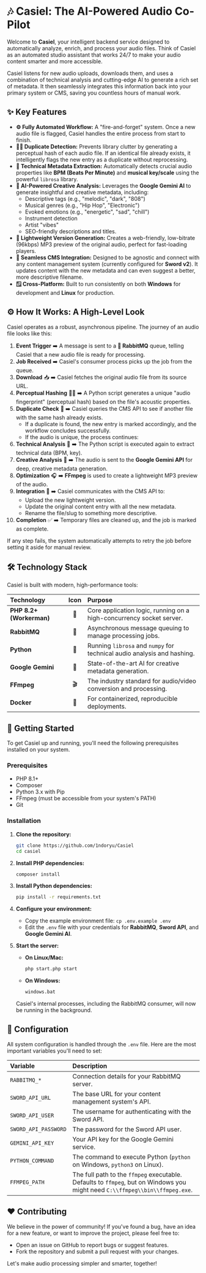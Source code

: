 # 🎶 Casiel: The AI-Powered Audio Co-Pilot

[](https://php.net)
[](https://www.workerman.net)
[](https://www.google.com/search?q=LICENSE)

Welcome to **Casiel**, your intelligent backend service designed to automatically analyze, enrich, and process your audio files. Think of Casiel as an automated studio assistant that works 24/7 to make your audio content smarter and more accessible.

Casiel listens for new audio uploads, downloads them, and uses a combination of technical analysis and cutting-edge AI to generate a rich set of metadata. It then seamlessly integrates this information back into your primary system or CMS, saving you countless hours of manual work.

## ✨ Key Features

-   **⚙️ Fully Automated Workflow:** A "fire-and-forget" system. Once a new audio file is flagged, Casiel handles the entire process from start to finish.
-   **🕵️‍♀️ Duplicate Detection:** Prevents library clutter by generating a perceptual hash of each audio file. If an identical file already exists, it intelligently flags the new entry as a duplicate without reprocessing.
-   **🎼 Technical Metadata Extraction:** Automatically detects crucial audio properties like **BPM (Beats Per Minute)** and **musical key/scale** using the powerful `librosa` library.
-   **🤖 AI-Powered Creative Analysis:** Leverages the **Google Gemini AI** to generate insightful and creative metadata, including:
    -   Descriptive tags (e.g., "melodic", "dark", "808")
    -   Musical genres (e.g., "Hip Hop", "Electronic")
    -   Evoked emotions (e.g., "energetic", "sad", "chill")
    -   Instrument detection
    -   Artist "vibes"
    -   SEO-friendly descriptions and titles.
-   **🚀 Lightweight Version Generation:** Creates a web-friendly, low-bitrate (96kbps) MP3 preview of the original audio, perfect for fast-loading players.
-   **🔗 Seamless CMS Integration:** Designed to be agnostic and connect with any content management system (currently configured for **Sword v2**). It updates content with the new metadata and can even suggest a better, more descriptive filename.
-   **🪟 Cross-Platform:** Built to run consistently on both **Windows** for development and **Linux** for production.

## ⚙️ How It Works: A High-Level Look

Casiel operates as a robust, asynchronous pipeline. The journey of an audio file looks like this:

1.  **Event Trigger** ➡️ A message is sent to a **🐰 RabbitMQ** queue, telling Casiel that a new audio file is ready for processing.
2.  **Job Received** ➡️ Casiel's consumer process picks up the job from the queue.
3.  **Download** 📥 ➡️ Casiel fetches the original audio file from its source URL.
4.  **Perceptual Hashing** 🕵️‍♀️ ➡️ A Python script generates a unique "audio fingerprint" (perceptual hash) based on the file's acoustic properties.
5.  **Duplicate Check** 👯 ➡️ Casiel queries the CMS API to see if another file with the same hash already exists.
    -   If a duplicate is found, the new entry is marked accordingly, and the workflow concludes successfully.
    -   If the audio is unique, the process continues:
6.  **Technical Analysis** 🎼 ➡️ The Python script is executed again to extract technical data (BPM, key).
7.  **Creative Analysis** 🧠 ➡️ The audio is sent to the **Google Gemini API** for deep, creative metadata generation.
8.  **Optimization** 🎧 ➡️ **FFmpeg** is used to create a lightweight MP3 preview of the audio.
9.  **Integration** 💾 ➡️ Casiel communicates with the CMS API to:
    -   Upload the new lightweight version.
    -   Update the original content entry with all the new metadata.
    -   Rename the file/slug to something more descriptive.
10. **Completion** ✅ ➡️ Temporary files are cleaned up, and the job is marked as complete.

If any step fails, the system automatically attempts to retry the job before setting it aside for manual review.

## 🛠️ Technology Stack

Casiel is built with modern, high-performance tools:

| Technology               | Icon | Purpose                                                                 |
| :----------------------- | :--: | :---------------------------------------------------------------------- |
| **PHP 8.2+ (Workerman)** |  🐘  | Core application logic, running on a high-concurrency socket server.    |
| **RabbitMQ**             |  🐰  | Asynchronous message queuing to manage processing jobs.                 |
| **Python**               |  🐍  | Running `librosa` and `numpy` for technical audio analysis and hashing. |
| **Google Gemini**        |  🧠  | State-of-the-art AI for creative metadata generation.                   |
| **FFmpeg**               |  🎬  | The industry standard for audio/video conversion and processing.        |
| **Docker**               |  🐳  | For containerized, reproducible deployments.                            |

## 🚀 Getting Started

To get Casiel up and running, you'll need the following prerequisites installed on your system.

### **Prerequisites**

-   PHP 8.1+
-   Composer
-   Python 3.x with Pip
-   FFmpeg (must be accessible from your system's PATH)
-   Git

### **Installation**

1.  **Clone the repository:**

    ```bash
    git clone https://github.com/1ndoryu/Casiel
    cd casiel
    ```

2.  **Install PHP dependencies:**

    ```bash
    composer install
    ```

3.  **Install Python dependencies:**

    ```bash
    pip install -r requirements.txt
    ```

4.  **Configure your environment:**

    -   Copy the example environment file: `cp .env.example .env`
    -   Edit the `.env` file with your credentials for **RabbitMQ**, **Sword API**, and **Google Gemini AI**.

5.  **Start the server:**

    -   **On Linux/Mac:**
        ```bash
        php start.php start
        ```
    -   **On Windows:**
        ```bash
        windows.bat
        ```

    Casiel's internal processes, including the RabbitMQ consumer, will now be running in the background.

## 🔧 Configuration

All system configuration is handled through the `.env` file. Here are the most important variables you'll need to set:

| Variable             | Description                                                                                                                  |
| :------------------- | :--------------------------------------------------------------------------------------------------------------------------- |
| `RABBITMQ_*`         | Connection details for your RabbitMQ server.                                                                                 |
| `SWORD_API_URL`      | The base URL for your content management system's API.                                                                       |
| `SWORD_API_USER`     | The username for authenticating with the Sword API.                                                                          |
| `SWORD_API_PASSWORD` | The password for the Sword API user.                                                                                         |
| `GEMINI_API_KEY`     | Your API key for the Google Gemini service.                                                                                  |
| `PYTHON_COMMAND`     | The command to execute Python (`python` on Windows, `python3` on Linux).                                                     |
| `FFMPEG_PATH`        | The full path to the `ffmpeg` executable. Defaults to `ffmpeg`, but on Windows you might need `C:\\ffmpeg\\bin\\ffmpeg.exe`. |

## ❤️ Contributing

We believe in the power of community\! If you've found a bug, have an idea for a new feature, or want to improve the project, please feel free to:

-   Open an issue on GitHub to report bugs or suggest features.
-   Fork the repository and submit a pull request with your changes.

Let's make audio processing simpler and smarter, together\!
